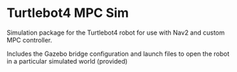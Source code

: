 # Turtlebot4 MPC Sim

Simulation package for the Turtlebot4 robot for use with Nav2 and custom MPC controller.

Includes the Gazebo bridge configuration and launch files to open the robot in a particular simulated world (provided)
